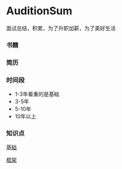 # AuditionSum
面试总结，积累，为了升职加薪，为了美好生活

### 书籍

### 简历

### 时间段
- 1-3年看重的是基础
- 3-5年
- 5-10年
- 10年以上

### 知识点

[基础](https://github.com/helloGitHubQ/AuditionSum/blob/master/docs/base/base.md)

[框架](https://github.com/helloGitHubQ/AuditionSum/blob/master/docs/base/spring.md)